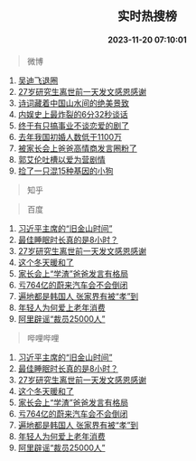<div align="center"><h2>实时热搜榜</h2><h4>2023-11-20 07:10:01</h4></div>

> 微博  

1. [吴迪飞退圈](https://s.weibo.com/weibo?q=%E5%90%B4%E8%BF%AA%E9%A3%9E%E9%80%80%E5%9C%88&t=31&band_rank=1&Refer=top)<br />
2. [27岁研究生离世前一天发文感恩感谢](https://s.weibo.com/weibo?q=%2327%E5%B2%81%E7%A0%94%E7%A9%B6%E7%94%9F%E7%A6%BB%E4%B8%96%E5%89%8D%E4%B8%80%E5%A4%A9%E5%8F%91%E6%96%87%E6%84%9F%E6%81%A9%E6%84%9F%E8%B0%A2%23&t=31&band_rank=2&Refer=top)<br />
3. [诗词藏着中国山水间的绝美景致](https://s.weibo.com/weibo?q=%23%E8%AF%97%E8%AF%8D%E8%97%8F%E7%9D%80%E4%B8%AD%E5%9B%BD%E5%B1%B1%E6%B0%B4%E9%97%B4%E7%9A%84%E7%BB%9D%E7%BE%8E%E6%99%AF%E8%87%B4%23&t=31&band_rank=3&Refer=top)<br />
4. [内娱史上最炸裂的6分32秒谈话](https://s.weibo.com/weibo?q=%23%E5%86%85%E5%A8%B1%E5%8F%B2%E4%B8%8A%E6%9C%80%E7%82%B8%E8%A3%82%E7%9A%846%E5%88%8632%E7%A7%92%E8%B0%88%E8%AF%9D%23&t=31&band_rank=4&Refer=top)<br />
5. [终于有只搞事业不谈恋爱的剧了](https://s.weibo.com/weibo?q=%23%E7%BB%88%E4%BA%8E%E6%9C%89%E5%8F%AA%E6%90%9E%E4%BA%8B%E4%B8%9A%E4%B8%8D%E8%B0%88%E6%81%8B%E7%88%B1%E7%9A%84%E5%89%A7%E4%BA%86%23&t=31&band_rank=5&Refer=top)<br />
6. [去年我国初婚人数低于1100万](https://s.weibo.com/weibo?q=%23%E5%8E%BB%E5%B9%B4%E6%88%91%E5%9B%BD%E5%88%9D%E5%A9%9A%E4%BA%BA%E6%95%B0%E4%BD%8E%E4%BA%8E1100%E4%B8%87%23&t=31&band_rank=6&Refer=top)<br />
7. [被家长会上爸爸高情商发言圈粉了](https://s.weibo.com/weibo?q=%23%E8%A2%AB%E5%AE%B6%E9%95%BF%E4%BC%9A%E4%B8%8A%E7%88%B8%E7%88%B8%E9%AB%98%E6%83%85%E5%95%86%E5%8F%91%E8%A8%80%E5%9C%88%E7%B2%89%E4%BA%86%23&t=31&band_rank=7&Refer=top)<br />
8. [郭艾伦吐槽以爱为营剧情](https://s.weibo.com/weibo?q=%23%E9%83%AD%E8%89%BE%E4%BC%A6%E5%90%90%E6%A7%BD%E4%BB%A5%E7%88%B1%E4%B8%BA%E8%90%A5%E5%89%A7%E6%83%85%23&t=31&band_rank=8&Refer=top)<br />
9. [捡了一只混15种基因的小狗](https://s.weibo.com/weibo?q=%E6%8D%A1%E4%BA%86%E4%B8%80%E5%8F%AA%E6%B7%B715%E7%A7%8D%E5%9F%BA%E5%9B%A0%E7%9A%84%E5%B0%8F%E7%8B%97&t=31&band_rank=9&Refer=top)<br />

> 知乎  


> 百度  

1. [习近平主席的“旧金山时间”](https://www.baidu.com/s?wd=%E4%B9%A0%E8%BF%91%E5%B9%B3%E4%B8%BB%E5%B8%AD%E7%9A%84%E2%80%9C%E6%97%A7%E9%87%91%E5%B1%B1%E6%97%B6%E9%97%B4%E2%80%9D&sa=fyb_news&rsv_dl=fyb_news)<br />
2. [最佳睡眠时长真的是8小时？](https://www.baidu.com/s?wd=%E6%9C%80%E4%BD%B3%E7%9D%A1%E7%9C%A0%E6%97%B6%E9%95%BF%E7%9C%9F%E7%9A%84%E6%98%AF8%E5%B0%8F%E6%97%B6%EF%BC%9F&sa=fyb_news&rsv_dl=fyb_news)<br />
3. [27岁研究生离世前一天发文感恩感谢](https://www.baidu.com/s?wd=27%E5%B2%81%E7%A0%94%E7%A9%B6%E7%94%9F%E7%A6%BB%E4%B8%96%E5%89%8D%E4%B8%80%E5%A4%A9%E5%8F%91%E6%96%87%E6%84%9F%E6%81%A9%E6%84%9F%E8%B0%A2&sa=fyb_news&rsv_dl=fyb_news)<br />
4. [这个冬天暖和了](https://www.baidu.com/s?wd=%E8%BF%99%E4%B8%AA%E5%86%AC%E5%A4%A9%E6%9A%96%E5%92%8C%E4%BA%86&sa=fyb_news&rsv_dl=fyb_news)<br />
5. [家长会上“学渣”爸爸发言有格局](https://www.baidu.com/s?wd=%E5%AE%B6%E9%95%BF%E4%BC%9A%E4%B8%8A%E2%80%9C%E5%AD%A6%E6%B8%A3%E2%80%9D%E7%88%B8%E7%88%B8%E5%8F%91%E8%A8%80%E6%9C%89%E6%A0%BC%E5%B1%80&sa=fyb_news&rsv_dl=fyb_news)<br />
6. [亏764亿的蔚来汽车会不会倒闭](https://www.baidu.com/s?wd=%E4%BA%8F764%E4%BA%BF%E7%9A%84%E8%94%9A%E6%9D%A5%E6%B1%BD%E8%BD%A6%E4%BC%9A%E4%B8%8D%E4%BC%9A%E5%80%92%E9%97%AD&sa=fyb_news&rsv_dl=fyb_news)<br />
7. [遍地都是韩国人 张家界有被“孝”到](https://www.baidu.com/s?wd=%E9%81%8D%E5%9C%B0%E9%83%BD%E6%98%AF%E9%9F%A9%E5%9B%BD%E4%BA%BA+%E5%BC%A0%E5%AE%B6%E7%95%8C%E6%9C%89%E8%A2%AB%E2%80%9C%E5%AD%9D%E2%80%9D%E5%88%B0&sa=fyb_news&rsv_dl=fyb_news)<br />
8. [年轻人为何爱上老年消费](https://www.baidu.com/s?wd=%E5%B9%B4%E8%BD%BB%E4%BA%BA%E4%B8%BA%E4%BD%95%E7%88%B1%E4%B8%8A%E8%80%81%E5%B9%B4%E6%B6%88%E8%B4%B9&sa=fyb_news&rsv_dl=fyb_news)<br />
9. [阿里辟谣“裁员25000人”](https://www.baidu.com/s?wd=%E9%98%BF%E9%87%8C%E8%BE%9F%E8%B0%A3%E2%80%9C%E8%A3%81%E5%91%9825000%E4%BA%BA%E2%80%9D&sa=fyb_news&rsv_dl=fyb_news)<br />

> 哔哩哔哩  

1. [习近平主席的“旧金山时间”](https://www.baidu.com/s?wd=%E4%B9%A0%E8%BF%91%E5%B9%B3%E4%B8%BB%E5%B8%AD%E7%9A%84%E2%80%9C%E6%97%A7%E9%87%91%E5%B1%B1%E6%97%B6%E9%97%B4%E2%80%9D&sa=fyb_news&rsv_dl=fyb_news)<br />
2. [最佳睡眠时长真的是8小时？](https://www.baidu.com/s?wd=%E6%9C%80%E4%BD%B3%E7%9D%A1%E7%9C%A0%E6%97%B6%E9%95%BF%E7%9C%9F%E7%9A%84%E6%98%AF8%E5%B0%8F%E6%97%B6%EF%BC%9F&sa=fyb_news&rsv_dl=fyb_news)<br />
3. [27岁研究生离世前一天发文感恩感谢](https://www.baidu.com/s?wd=27%E5%B2%81%E7%A0%94%E7%A9%B6%E7%94%9F%E7%A6%BB%E4%B8%96%E5%89%8D%E4%B8%80%E5%A4%A9%E5%8F%91%E6%96%87%E6%84%9F%E6%81%A9%E6%84%9F%E8%B0%A2&sa=fyb_news&rsv_dl=fyb_news)<br />
4. [这个冬天暖和了](https://www.baidu.com/s?wd=%E8%BF%99%E4%B8%AA%E5%86%AC%E5%A4%A9%E6%9A%96%E5%92%8C%E4%BA%86&sa=fyb_news&rsv_dl=fyb_news)<br />
5. [家长会上“学渣”爸爸发言有格局](https://www.baidu.com/s?wd=%E5%AE%B6%E9%95%BF%E4%BC%9A%E4%B8%8A%E2%80%9C%E5%AD%A6%E6%B8%A3%E2%80%9D%E7%88%B8%E7%88%B8%E5%8F%91%E8%A8%80%E6%9C%89%E6%A0%BC%E5%B1%80&sa=fyb_news&rsv_dl=fyb_news)<br />
6. [亏764亿的蔚来汽车会不会倒闭](https://www.baidu.com/s?wd=%E4%BA%8F764%E4%BA%BF%E7%9A%84%E8%94%9A%E6%9D%A5%E6%B1%BD%E8%BD%A6%E4%BC%9A%E4%B8%8D%E4%BC%9A%E5%80%92%E9%97%AD&sa=fyb_news&rsv_dl=fyb_news)<br />
7. [遍地都是韩国人 张家界有被“孝”到](https://www.baidu.com/s?wd=%E9%81%8D%E5%9C%B0%E9%83%BD%E6%98%AF%E9%9F%A9%E5%9B%BD%E4%BA%BA+%E5%BC%A0%E5%AE%B6%E7%95%8C%E6%9C%89%E8%A2%AB%E2%80%9C%E5%AD%9D%E2%80%9D%E5%88%B0&sa=fyb_news&rsv_dl=fyb_news)<br />
8. [年轻人为何爱上老年消费](https://www.baidu.com/s?wd=%E5%B9%B4%E8%BD%BB%E4%BA%BA%E4%B8%BA%E4%BD%95%E7%88%B1%E4%B8%8A%E8%80%81%E5%B9%B4%E6%B6%88%E8%B4%B9&sa=fyb_news&rsv_dl=fyb_news)<br />
9. [阿里辟谣“裁员25000人”](https://www.baidu.com/s?wd=%E9%98%BF%E9%87%8C%E8%BE%9F%E8%B0%A3%E2%80%9C%E8%A3%81%E5%91%9825000%E4%BA%BA%E2%80%9D&sa=fyb_news&rsv_dl=fyb_news)<br />

